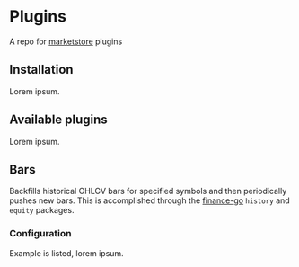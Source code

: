 # Plugins
A repo for [marketstore][mkts] plugins

## Installation
Lorem ipsum.

## Available plugins
Lorem ipsum.

## Bars
Backfills historical OHLCV bars for specified symbols and then periodically pushes new bars.
This is accomplished through the [finance-go][finance] `history` and `equity` packages.

### Configuration
Example is listed, lorem ipsum.

[finance]: https://github.com/piquette/finance-go
[mkts]: https://github.com/alpacahq/marketstore
